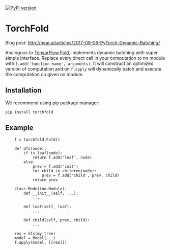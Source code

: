[![PyPi version](https://pypip.in/v/torchfold/badge.png)](https://pypi.org/project/torchfold/)
# TorchFold

Blog post: http://near.ai/articles/2017-09-06-PyTorch-Dynamic-Batching/

Analogous to [TensorFlow Fold](https://github.com/tensorflow/fold), implements dynamic batching with super simple interface.
Replace every direct call in your computation to nn module with `f.add('function name', arguments)`.
It will construct an optimized version of computation and on `f.apply` will dynamically batch and execute the computation on given nn module.

## Installation
We recommend using pip package manager:
```
pip install torchfold
```

## Example

```
    f = torchfold.Fold()
   
    def dfs(node):
        if is_leaf(node):
            return f.add('leaf', node)
        else:
            prev = f.add('init')
            for child in children(node):
                prev = f.add('child', prev, child)
            return prev

    class Model(nn.Module):
        def __init__(self, ...):
            ...

        def leaf(self, leaf):
            ...

        def child(self, prev, child):
            ...

    res = dfs(my_tree)
    model = Model(...)
    f.apply(model, [[res]])
```
